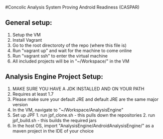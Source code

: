 #Concolic Analysis System Proving Android Readiness (CASPAR)

## General setup:

1. Setup the VM
  1. Install Vagrant
  2. Go to the root directoroty of the repo (where this file is)
  3. Run "vagrant up" and wait for the machine to come online
  4. Run "vagrant ssh" to enter the virtual machine
2. All included projects will be in "~/Workspace/" in the VM

## Analysis Engine Project Setup:

1. MAKE SURE YOU HAVE A JDK INSTALLED AND ON YOUR PATH
  1. Requires at least 1.7
  2. Please make sure your default JRE and default JRE are the same major version
2. In the VM, navigate to "~/Workspace/AnalysisEngine"
  1. Set up JPF
    1. run jpf_clone.sh - this pulls down the repositories
	2. run jpf_build.sh - this builds the required jars
  2. In the host OS, import "AnalysisEngine/AndroidAnalysisEngine/" as a maven project in the IDE of your choice